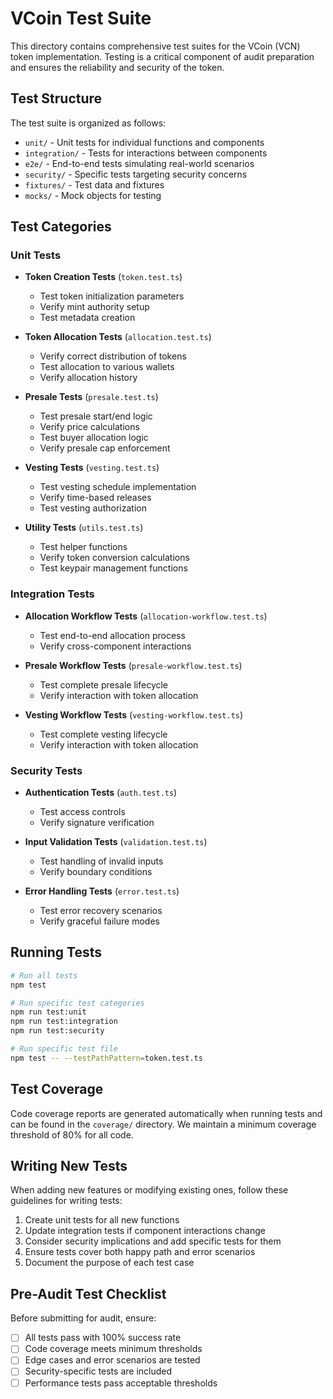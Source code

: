# VCoin Test Suite

This directory contains comprehensive test suites for the VCoin (VCN) token implementation. Testing is a critical component of audit preparation and ensures the reliability and security of the token.

## Test Structure

The test suite is organized as follows:

- `unit/` - Unit tests for individual functions and components
- `integration/` - Tests for interactions between components
- `e2e/` - End-to-end tests simulating real-world scenarios
- `security/` - Specific tests targeting security concerns
- `fixtures/` - Test data and fixtures
- `mocks/` - Mock objects for testing

## Test Categories

### Unit Tests

- **Token Creation Tests** (`token.test.ts`)
  - Test token initialization parameters
  - Verify mint authority setup
  - Test metadata creation

- **Token Allocation Tests** (`allocation.test.ts`)
  - Verify correct distribution of tokens
  - Test allocation to various wallets
  - Verify allocation history

- **Presale Tests** (`presale.test.ts`)
  - Test presale start/end logic
  - Verify price calculations
  - Test buyer allocation logic
  - Verify presale cap enforcement

- **Vesting Tests** (`vesting.test.ts`)
  - Test vesting schedule implementation
  - Verify time-based releases
  - Test vesting authorization

- **Utility Tests** (`utils.test.ts`)
  - Test helper functions
  - Verify token conversion calculations
  - Test keypair management functions

### Integration Tests

- **Allocation Workflow Tests** (`allocation-workflow.test.ts`)
  - Test end-to-end allocation process
  - Verify cross-component interactions

- **Presale Workflow Tests** (`presale-workflow.test.ts`)
  - Test complete presale lifecycle
  - Verify interaction with token allocation

- **Vesting Workflow Tests** (`vesting-workflow.test.ts`)
  - Test complete vesting lifecycle
  - Verify interaction with token allocation

### Security Tests

- **Authentication Tests** (`auth.test.ts`)
  - Test access controls
  - Verify signature verification

- **Input Validation Tests** (`validation.test.ts`)
  - Test handling of invalid inputs
  - Verify boundary conditions

- **Error Handling Tests** (`error.test.ts`)
  - Test error recovery scenarios
  - Verify graceful failure modes

## Running Tests

```bash
# Run all tests
npm test

# Run specific test categories
npm run test:unit
npm run test:integration
npm run test:security

# Run specific test file
npm test -- --testPathPattern=token.test.ts
```

## Test Coverage

Code coverage reports are generated automatically when running tests and can be found in the `coverage/` directory. We maintain a minimum coverage threshold of 80% for all code.

## Writing New Tests

When adding new features or modifying existing ones, follow these guidelines for writing tests:

1. Create unit tests for all new functions
2. Update integration tests if component interactions change
3. Consider security implications and add specific tests for them
4. Ensure tests cover both happy path and error scenarios
5. Document the purpose of each test case

## Pre-Audit Test Checklist

Before submitting for audit, ensure:

- [ ] All tests pass with 100% success rate
- [ ] Code coverage meets minimum thresholds
- [ ] Edge cases and error scenarios are tested
- [ ] Security-specific tests are included
- [ ] Performance tests pass acceptable thresholds 